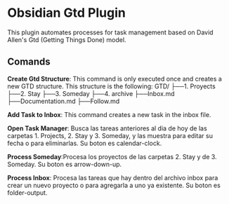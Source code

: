 # Obsidian Gtd Plugin
This plugin automates processes for task management based on David Allen's Gtd (Getting Things Done) model.

## Comands
**Create Gtd Structure**: This command is only executed once and creates a new GTD structure. This structure is the following:
GTD/
├──1. Proyects
├──2. Stay
├──3. Someday
├──4. archive
├──Inbox.md
├──Documentation.md
├──Follow.md

**Add Task to Inbox**: This command creates a new task in the inbox file.

**Open Task Manager**: Busca las tareas anteriores al dia de hoy de las carpetas 1. Projects, 2. Stay y 3. Someday, y las muestra para editar su fecha o para eliminarlas. Su boton es calendar-clock.

**Process Someday**:Procesa los proyectos de las carpetas 2. Stay y de 3. Someday. Su boton es arrow-down-up.

**Process Inbox**: Procesa las tareas que hay dentro del archivo inbox para crear un nuevo proyecto o para agregarla a uno ya existente. Su boton es folder-output.


